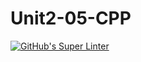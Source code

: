 # Unit2-05-CPP

[![GitHub's Super Linter](https://github.com/crestel-ong/Unit2-05-CPP/workflows/GitHub's%20Super%20Linter/badge.svg)](https://github.com/crestel-ong/Unit2-05-CPP/actions)
